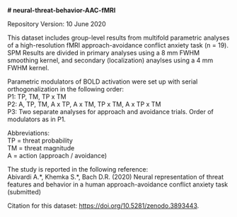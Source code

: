 **# neural-threat-behavior-AAC-fMRI**

Repository Version: 10 June 2020

This dataset includes group-level results from multifold parametric analyses of a high-resolution fMRI
approach-avoidance conflict anxiety task (n = 19). SPM Results are divided in primary 
analyses using a 8 mm FWHM smoothing kernel, and secondary (localization)
anaylses using a 4 mm FWHM kernel. 

Parametric modulators of BOLD activation were set up with serial orthogonalization in the following order:<br/> 
P1: TP, TM, TP x TM<br/>
P2: A, TP, TM, A x TP, A x TM, TP x TM, A x TP x TM<br/>
P3: Two separate analyses for approach and avoidance trials. Order of modulators as in P1.<br/>

Abbreviations:<br/>
TP = threat probability<br/>
TM = threat magnitude<br/>
A = action (approach / avoidance)

The study is reported in the following reference:<br/>
Abivardi A.\*, Khemka S.\*, Bach D.R. (2020) Neural representation of threat features 
and behavior in a human approach-avoidance conflict anxiety task (submitted)

Citation for this dataset: https://doi.org/10.5281/zenodo.3893443.


